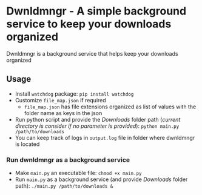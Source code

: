 # Dwnldmngr - A simple background service to keep your downloads organized
Dwnldmngr is a background service that helps keep your downloads organized 

## Usage
- Install `watchdog` package: `pip install watchdog`
- Customize `file_map.json` if required
  - `file_map.json` has file extensions organized as list of values with the folder name as keys in the json
- Run python script and provide the *Downloads* folder path (*current directory is consider if no parameter is provided*): `python main.py /path/to/downloads`
- You can keep track of logs in `output.log` file in folder where dwnldmngr is located

### Run dwnldmngr as a background service
- Make `main.py` an executable file: `chmod +x main.py`
- Run `main.py` as a background service (and provide *Downloads* folder path):  `./main.py /path/to/downloads &`